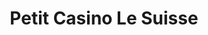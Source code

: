 ---
title: "Petit Casino Le Suisse"
url: /villars-colmars/petit-casino-le-suisse/
shop: Lebensmittel
---